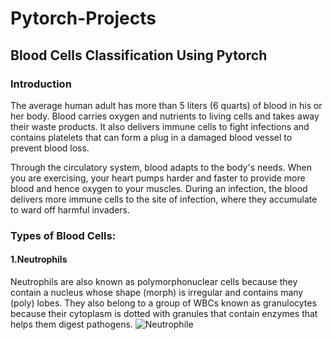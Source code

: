 # Pytorch-Projects
## Blood Cells Classification Using Pytorch
### Introduction
The average human adult has more than 5 liters (6 quarts) of blood in his or her body. Blood carries oxygen and nutrients to living cells and takes away their waste products. It also delivers immune cells to fight infections and contains platelets that can form a plug in a damaged blood vessel to prevent blood loss.

Through the circulatory system, blood adapts to the body's needs. When you are exercising, your heart pumps harder and faster to provide more blood and hence oxygen to your muscles. During an infection, the blood delivers more immune cells to the site of infection, where they accumulate to ward off harmful invaders.

### Types of Blood Cells:
 
#### 1.Neutrophils
Neutrophils are also known as polymorphonuclear cells because they contain a nucleus whose shape (morph) is irregular and contains many (poly) lobes. They also belong to a group of WBCs known as granulocytes because their cytoplasm is dotted with granules that contain enzymes that helps them digest pathogens.
![Neutrophile](link-to-image)
